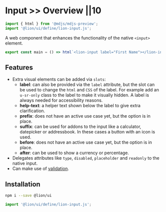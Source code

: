 # Input >> Overview ||10

```js script
import { html } from '@mdjs/mdjs-preview';
import '@lion/ui/define/lion-input.js';
```

A web component that enhances the functionality of the native `<input>` element.

```js preview-story
export const main = () => html`<lion-input label="First Name"></lion-input>`;
```

## Features

- Extra visual elements can be added via `slots`:
  - **label**: can also be provided via the `label` attribute, but the slot can be used to change the `html` and `CSS` of the label.
    For example add an `u-sr-only` class to the label to make it visually hidden.
    A label is always needed for accessibility reasons.
  - **help-text**: a helper text shown below the label to give extra clarification.
  - **prefix**: does not have an active use case yet, but the option is in place.
  - **suffix**: can be used for addons to the input like a calculator, datepicker or addressbook. In these cases a button with an icon is used.
  - **before**: does not have an active use case yet, but the option is in place.
  - **after**: can be used to show a currency or percentage.
- Delegates attributes like `type`, `disabled`, `placeholder` and `readonly` to the native input.
- Can make use of [validation](../../fundamentals/systems/form/validate.md).

## Installation

```bash
npm i --save @lion/ui
```

```js
import '@lion/ui/define/lion-input.js';
```
